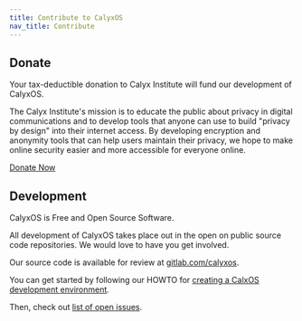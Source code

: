 ```yaml
---
title: Contribute to CalyxOS
nav_title: Contribute
---
```


## Donate

Your tax-deductible donation to Calyx Institute will fund our development of CalyxOS.

The Calyx Institute's mission is to educate the public about privacy in digital communications and to develop tools that anyone can use to build "privacy by design" into their internet access. By developing encryption and anonymity tools that can help users maintain their privacy, we hope to make online security easier and more accessible for everyone online.

<a class="btn btn-outline-secondary" href="https://members.calyxinstitute.org/donate">Donate Now</a>

## Development

CalyxOS is Free and Open Source Software.

All development of CalyxOS takes place out in the open on public source code repositories. We would love to have you get involved.

Our source code is available for review at [gitlab.com/calyxos](https://gitlab.com/calyxos).

You can get started by following our HOWTO for [creating a CalxOS development environment](https://gitlab.com/calyxos/calyxos/wikis/Getting-Started).

Then, check out [list of open issues](https://gitlab.com/calyxos/calyxos/issues/).
